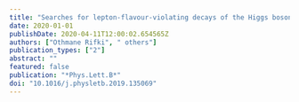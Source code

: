 ```yaml
---
title: "Searches for lepton-flavour-violating decays of the Higgs boson in $sqrts=13$ TeV pp collisions with the ATLAS detector"
date: 2020-01-01
publishDate: 2020-04-11T12:00:02.654565Z
authors: ["Othmane Rifki", " others"]
publication_types: ["2"]
abstract: ""
featured: false
publication: "*Phys.Lett.B*"
doi: "10.1016/j.physletb.2019.135069"
---
```


